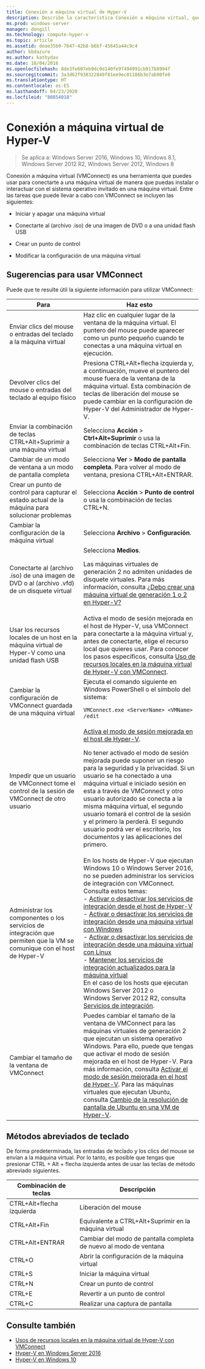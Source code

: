 ```yaml
---
title: Conexión a máquina virtual de Hyper-V
description: Describe la característica Conexión a máquina virtual, que proporciona acceso remoto a una máquina virtual. Incluye detalles sobre cómo realizar tareas comunes, como enviar CTRL-Alt-Suprimir a la máquina virtual.
ms.prod: windows-server
manager: dongill
ms.technology: compute-hyper-v
ms.topic: article
ms.assetid: deae35b9-7647-42b8-b6bf-45645a44c9c4
author: kbdazure
ms.author: kathydav
ms.date: 10/04/2016
ms.openlocfilehash: 8de3fe607eb9dc0d140fe9f494991cb917b8994f
ms.sourcegitcommit: 3a3d62f938322849f81ee9ec01186b3e7ab90fe0
ms.translationtype: HT
ms.contentlocale: es-ES
ms.lasthandoff: 04/23/2020
ms.locfileid: "80854018"
---
```

# <a name="hyper-v-virtual-machine-connection"></a>Conexión a máquina virtual de Hyper-V

>Se aplica a: Windows Server 2016, Windows 10, Windows 8.1, Windows Server 2012 R2, Windows Server 2012, Windows 8

Conexión a máquina virtual \(VMConnect\) es una herramienta que puedes usar para conectarte a una máquina virtual de manera que puedas instalar o interactuar con el sistema operativo invitado en una máquina virtual. Entre las tareas que puede llevar a cabo con VMConnect se incluyen las siguientes:  
  
-   Iniciar y apagar una máquina virtual  
  
-   Conectarte al \(archivo .iso\) de una imagen de DVD o a una unidad flash USB  
  
-   Crear un punto de control  
  
-   Modificar la configuración de una máquina virtual  
    
## <a name="tips-for-using-vmconnect"></a>Sugerencias para usar VMConnect  
Puede que te resulte útil la siguiente información para utilizar VMConnect:  
  
|Para|Haz esto|  
|---------------|------------|  
|Enviar clics del mouse o entradas del teclado a la máquina virtual|Haz clic en cualquier lugar de la ventana de la máquina virtual. El puntero del mouse puede aparecer como un punto pequeño cuando te conectas a una máquina virtual en ejecución.|  
|Devolver clics del mouse o entradas del teclado al equipo físico|Presiona CTRL\+Alt\+flecha izquierda y, a continuación, mueve el puntero del mouse fuera de la ventana de la máquina virtual. Esta combinación de teclas de liberación del mouse se puede cambiar en la configuración de Hyper\-V del Administrador de Hyper\-V.|  
|Enviar la combinación de teclas CTRL\+Alt\+Suprimir a una máquina virtual|Selecciona **Acción** > **Ctrl\+Alt\+Suprimir** o usa la combinación de teclas CTRL\+Alt\+Fin.|  
|Cambiar de un modo de ventana a un modo de pantalla completa|Selecciona **Ver** > **Modo de pantalla completa**. Para volver al modo de ventana, presiona CTRL\+Alt\+ENTRAR.|  
|Crear un punto de control para capturar el estado actual de la máquina para solucionar problemas|Selecciona **Acción** > **Punto de control** o usa la combinación de teclas CTRL\+N.|  
|Cambiar la configuración de la máquina virtual|Selecciona **Archivo** > **Configuración**.|  
|Conectarte al \(archivo .iso\) de una imagen de DVD o al \(archivo .vfd\) de un disquete virtual|Selecciona **Medios**.<p>Las máquinas virtuales de generación 2 no admiten unidades de disquete virtuales. Para más información, consulta [¿Debo crear una máquina virtual de generación 1 o 2 en Hyper-V?](../plan/Should-I-create-a-generation-1-or-2-virtual-machine-in-Hyper-V.md)|  
|Usar los recursos locales de un host en la máquina virtual de Hyper\-V como una unidad flash USB|Activa el modo de sesión mejorada en el host de Hyper-V, usa VMConnect para conectarte a la máquina virtual y, antes de conectarte, elige el recurso local que quieres usar. Para conocer los pasos específicos, consulta [Uso de recursos locales en la máquina virtual de Hyper\-V con VMConnect](Use-local-resources-on-Hyper-V-virtual-machine-with-VMConnect.md).|  
|Cambiar la configuración de VMConnect guardada de una máquina virtual|Ejecuta el comando siguiente en Windows PowerShell o el símbolo del sistema:<p>`VMConnect.exe <ServerName> <VMName> /edit`|  
|Impedir que un usuario de VMConnect tome el control de la sesión de VMConnect de otro usuario|[Activa el modo de sesión mejorada en el host de Hyper-V](Use-local-resources-on-Hyper-V-virtual-machine-with-VMConnect.md#turn-on-enhanced-session-mode-on-a-hyper-v-host).<p>No tener activado el modo de sesión mejorada puede suponer un riesgo para la seguridad y la privacidad. Si un usuario se ha conectado a una máquina virtual e iniciado sesión en esta a través de VMConnect y otro usuario autorizado se conecta a la misma máquina virtual, el segundo usuario tomará el control de la sesión y el primero la perderá. El segundo usuario podrá ver el escritorio, los documentos y las aplicaciones del primero.|
|Administrar los componentes o los servicios de integración que permiten que la VM se comunique con el host de Hyper-V| En los hosts de Hyper-V que ejecutan Windows 10 o Windows Server 2016, no se pueden administrar los servicios de integración con VMConnect. Consulta estos temas: <br />- [Activar o desactivar los servicios de integración desde el host de Hyper-V](https://msdn.microsoft.com/virtualization/hyperv_on_windows/user_guide/managing_ics) <br />- [Activar o desactivar los servicios de integración desde una máquina virtual con Windows](https://msdn.microsoft.com/virtualization/hyperv_on_windows/user_guide/managing_ics#manage-integration-services-from-guest-os-windows)<br />- [Activar o desactivar los servicios de integración desde una máquina virtual con Linux](https://msdn.microsoft.com/virtualization/hyperv_on_windows/user_guide/managing_ics#manage-integration-services-from-guest-os-linux) <br />- [Mantener los servicios de integración actualizados para la máquina virtual](https://msdn.microsoft.com/virtualization/hyperv_on_windows/user_guide/managing_ics#integration-service-maintenance)  <br />En el caso de los hosts que ejecutan Windows Server 2012 o Windows Server 2012 R2, consulta [Servicios de integración](https://technet.microsoft.com/library/dn798297(v=ws.11).aspx).|
|Cambiar el tamaño de la ventana de VMConnect|Puedes cambiar el tamaño de la ventana de VMConnect para las máquinas virtuales de generación 2 que ejecutan un sistema operativo Windows. Para ello, puede que tengas que activar el modo de sesión mejorada en el host de Hyper-V. Para más información, consulta [Activar el modo de sesión mejorada en el host de Hyper-V](Use-local-resources-on-Hyper-V-virtual-machine-with-VMConnect.md#turn-on-enhanced-session-mode-on-a-hyper-v-host). Para las máquinas virtuales que ejecutan Ubuntu, consulta [Cambio de la resolución de pantalla de Ubuntu en una VM de Hyper-V](https://blogs.msdn.microsoft.com/virtual_pc_guy/2014/09/19/changing-ubuntu-screen-resolution-in-a-hyper-v-vm/).|


## <a name="keyboard-shortcuts"></a>Métodos abreviados de teclado  
De forma predeterminada, las entradas de teclado y los clics del mouse se envían a la máquina virtual. Por lo tanto, es posible que tengas que presionar CTRL + Alt + flecha izquierda antes de usar las teclas de método abreviado siguientes. 

|Combinación de teclas|Descripción|  
|-------------------|---------------|  
|CTRL\+Alt\+flecha izquierda|Liberación del mouse|  
|CTRL\+Alt\+Fin|Equivalente a CTRL\+Alt\+Suprimir en la máquina virtual|  
|CTRL\+Alt\+ENTRAR|Cambiar del modo de pantalla completa de nuevo al modo de ventana|  
|CTRL\+O|Abrir la configuración de la máquina virtual|  
|CTRL\+S|Iniciar la máquina virtual|  
|CTRL\+N|Crear un punto de control|  
|CTRL\+E|Revertir a un punto de control|  
|CTRL\+C|Realizar una captura de pantalla|  

## <a name="see-also"></a>Consulte también  
-   [Usos de recursos locales en la máquina virtual de Hyper-V con VMConnect](Use-local-resources-on-Hyper-V-virtual-machine-with-VMConnect.md)  
-   [Hyper-V en Windows Server 2016](../Hyper-V-on-Windows-Server.md)  
-   [Hyper-V en Windows 10](https://msdn.microsoft.com/virtualization/hyperv_on_windows/windows_welcome)  
  
  
